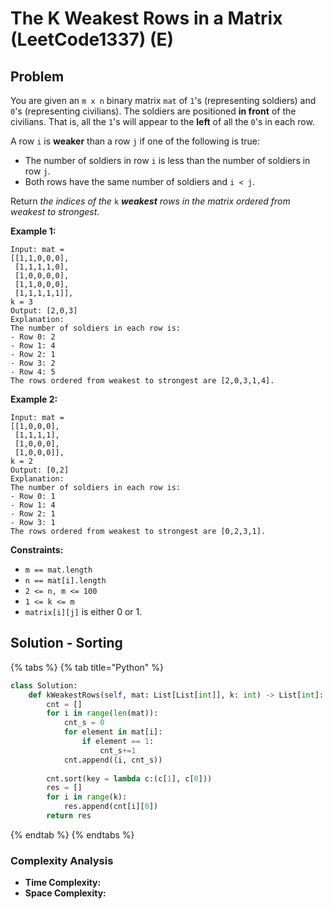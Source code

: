 # The K Weakest Rows in a Matrix (LeetCode1337) (E)

## Problem

You are given an `m x n` binary matrix `mat` of `1`'s (representing soldiers) and `0`'s (representing civilians). The soldiers are positioned **in front** of the civilians. That is, all the `1`'s will appear to the **left** of all the `0`'s in each row.

A row `i` is **weaker** than a row `j` if one of the following is true:

* The number of soldiers in row `i` is less than the number of soldiers in row `j`.
* Both rows have the same number of soldiers and `i < j`.

Return _the indices of the_ `k` _**weakest** rows in the matrix ordered from weakest to strongest_.

**Example 1:**

```
Input: mat = 
[[1,1,0,0,0],
 [1,1,1,1,0],
 [1,0,0,0,0],
 [1,1,0,0,0],
 [1,1,1,1,1]], 
k = 3
Output: [2,0,3]
Explanation: 
The number of soldiers in each row is: 
- Row 0: 2 
- Row 1: 4 
- Row 2: 1 
- Row 3: 2 
- Row 4: 5 
The rows ordered from weakest to strongest are [2,0,3,1,4].
```

**Example 2:**

```
Input: mat = 
[[1,0,0,0],
 [1,1,1,1],
 [1,0,0,0],
 [1,0,0,0]], 
k = 2
Output: [0,2]
Explanation: 
The number of soldiers in each row is: 
- Row 0: 1 
- Row 1: 4 
- Row 2: 1 
- Row 3: 1 
The rows ordered from weakest to strongest are [0,2,3,1].
```

**Constraints:**

* `m == mat.length`
* `n == mat[i].length`
* `2 <= n, m <= 100`
* `1 <= k <= m`
* `matrix[i][j]` is either 0 or 1.

## Solution - Sorting

{% tabs %}
{% tab title="Python" %}
```python
class Solution:
    def kWeakestRows(self, mat: List[List[int]], k: int) -> List[int]:
        cnt = []
        for i in range(len(mat)):
            cnt_s = 0
            for element in mat[i]:
                if element == 1:
                    cnt_s+=1
            cnt.append((i, cnt_s))
        
        cnt.sort(key = lambda c:(c[1], c[0]))
        res = []
        for i in range(k):
            res.append(cnt[i][0])
        return res
```
{% endtab %}
{% endtabs %}

### Complexity Analysis

* **Time Complexity:**
* **Space Complexity:**
